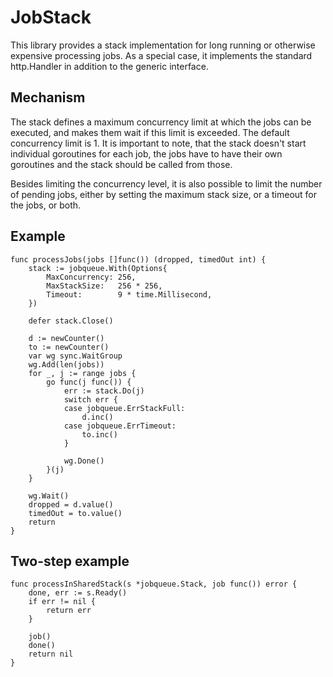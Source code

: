 # JobStack

This library provides a stack implementation for long running or otherwise expensive processing jobs. As a
special case, it implements the standard http.Handler in addition to the generic interface.

## Mechanism

The stack defines a maximum concurrency limit at which the jobs can be executed, and makes them wait if this
limit is exceeded. The default concurrency limit is 1. It is important to note, that the stack doesn't start
individual goroutines for each job, the jobs have to have their own goroutines and the stack should be called
from those.

Besides limiting the concurrency level, it is also possible to limit the number of pending jobs, either by
setting the maximum stack size, or a timeout for the jobs, or both.

## Example

	func processJobs(jobs []func()) (dropped, timedOut int) {
		stack := jobqueue.With(Options{
			MaxConcurrency: 256,
			MaxStackSize:   256 * 256,
			Timeout:        9 * time.Millisecond,
		})

		defer stack.Close()

		d := newCounter()
		to := newCounter()
		var wg sync.WaitGroup
		wg.Add(len(jobs))
		for _, j := range jobs {
			go func(j func()) {
				err := stack.Do(j)
				switch err {
				case jobqueue.ErrStackFull:
					d.inc()
				case jobqueue.ErrTimeout:
					to.inc()
				}

				wg.Done()
			}(j)
		}

		wg.Wait()
		dropped = d.value()
		timedOut = to.value()
		return
	}

## Two-step example

	func processInSharedStack(s *jobqueue.Stack, job func()) error {
		done, err := s.Ready()
		if err != nil {
			return err
		}

		job()
		done()
		return nil
	}

